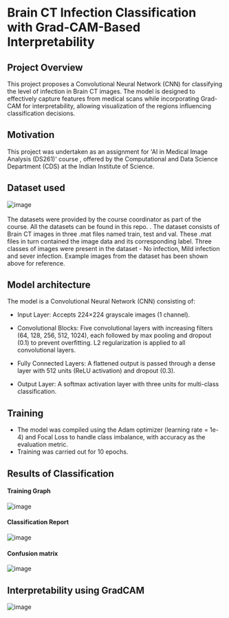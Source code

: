 # Brain CT Infection Classification with Grad-CAM-Based Interpretability

## Project Overview
This project proposes a Convolutional Neural Network (CNN) for classifying the level of infection in Brain CT images. The model is designed to effectively capture features from medical scans while 
incorporating Grad-CAM for interpretability, allowing visualization of the regions influencing classification decisions.


## Motivation
This project was undertaken as an assignment for 'AI in Medical Image Analysis (DS261)' course , offered by the Computational and Data Science Department (CDS) at the Indian Institute of Science.

## Dataset used
![image](https://github.com/user-attachments/assets/e00bd5ae-3447-4edd-b8df-5f965d141d94)
<br>
<br>
The datasets were provided by the course coordinator as part of the course. All the datasets can be found in this repo. <add link>. The dataset consists of Brain CT images in three .mat
files named train, test and val. These .mat files in turn contained the image data and its corresponding label. Three classes of images were present in the dataset - No infection,
Mild infection and sever infection. Example images from the dataset has been shown above for reference.

## Model architecture
The model is a Convolutional Neural Network (CNN) consisting of:

+ Input Layer: Accepts 224×224 grayscale images (1 channel).

+ Convolutional Blocks: Five convolutional layers with increasing filters (64, 128, 256, 512, 1024), each followed by max pooling and dropout (0.1) to prevent overfitting. L2 regularization is applied to all convolutional layers.

+ Fully Connected Layers: A flattened output is passed through a dense layer with 512 units (ReLU activation) and dropout (0.3).

+ Output Layer: A softmax activation layer with three units for multi-class classification.

## Training
+ The model was compiled using the Adam optimizer (learning rate = 1e-4) and Focal Loss to handle class imbalance, with accuracy as the evaluation metric.
+ Training was carried out for 10 epochs.
  
## Results of Classification
#### Training Graph
![image](https://github.com/user-attachments/assets/2adf6f9d-af61-417a-a603-d6c9c9b7be28)

#### Classification Report
![image](https://github.com/user-attachments/assets/f52fc7f7-2ae4-4f8f-aa95-d312abd298d6)

#### Confusion matrix
![image](https://github.com/user-attachments/assets/e2b37301-0029-4d42-b0bd-b632b4ff1b66)








## Interpretability using GradCAM
![image](https://github.com/user-attachments/assets/86acfc13-55f3-439e-b7a1-e12f70a2dd43)

